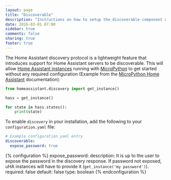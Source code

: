 ```yaml
---
layout: page
title: "Discoverable"
description: "Instructions on how to setup the discoverable component with Home Assistant."
date: 2016-03-01 07:00
sidebar: true
comments: false
sharing: true
footer: true
---
```


The Home Assistant discovery protocol is a lightweight feature that introduces support for Home Assistant servers to be discoverable. This will allow [Home Assistant instances](https://github.com/balloob/micropython-home-assistant) running with [MicroPython](https://micropython.org/) to get started without any required configuration (Example from the [MicroPython Home Assistant](https://github.com/balloob/micropython-home-assistant) documentation):

```python
from homeassistant.discovery import get_instance()

hass = get_instance()

for state in hass.states():
    print(state)
```

To enable `discovery` in your installation, add the following to your `configuration.yaml` file:

```yaml
# Example configuration.yaml entry
discoverable:
  expose_password: true
```

{% configuration %}
expose_password:
  description: It is up to the user to expose the password in the discovery response. If password not exposed, uHA instances will have to provide it (`get_instance('my password')`).
  required: false
  default: false
  type: boolean
{% endconfiguration %}
